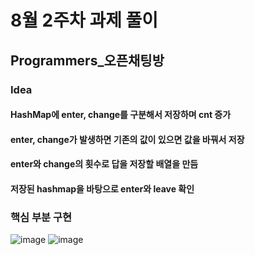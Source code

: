 # 8월 2주차 과제 풀이

## Programmers_오픈채팅방

### Idea
#### HashMap에 enter, change를 구분해서 저장하며 cnt 증가
#### enter, change가 발생하면 기존의 값이 있으면 값을 바꿔서 저장
#### enter와 change의 횟수로 답을 저장할 배열을 만듬
#### 저장된 hashmap을 바탕으로 enter와 leave 확인

### 핵심 부분 구현
![image](https://user-images.githubusercontent.com/48550373/130423159-9379f187-ee9f-4b9e-8cfd-96594c10d8c4.png)
![image](https://user-images.githubusercontent.com/48550373/130423136-5d28d579-e004-422e-a243-e58b5e0cc578.png)
